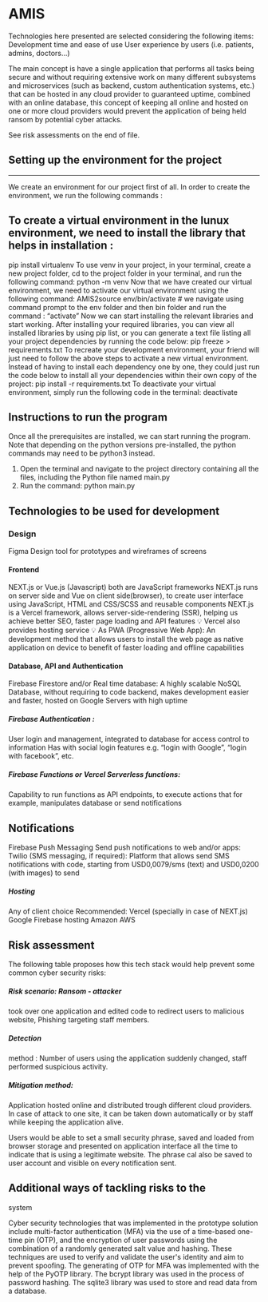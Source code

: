 
# AMIS

Technologies here presented are selected considering the following items:
Development time and ease of use
User experience by users (i.e. patients, admins, doctors...)

The main concept is have a single application that performs all tasks being secure and
without requiring extensive work on many different subsystems and microservices (such
as backend, custom authentication systems, etc.) that can be hosted in any cloud
provider to guaranteed uptime, combined with an online database, this concept of
keeping all online and hosted on one or more cloud providers would prevent the
application of being held ransom by potential cyber attacks.

See risk assessments on the end of file.

## Setting up the environment for the project
-------------------------------------------

We create an environment for our project first of all. In order to create the environment,
we run the following commands :

## To create a virtual environment in the lunux environment, we need to install the library that helps in installation :
pip install virtualenv
To use venv in your project, in your terminal, create a new project folder, cd to the
project folder in your terminal, and run the following command:
python<version> -m venv <virtual-environment-name>
Now that we have created our virtual environment, we need to activate our virtual
environment using the following command:
AMIS2source env/bin/activate # we navigate using command prompt to the env folder and
then bin folder and run the command : “activate”
Now we can start installing the relevant libraries and start working.
After installing your required libraries, you can view all installed libraries by using pip list,
or you can generate a text file listing all your project dependencies by running the code
below:
pip freeze > requirements.txt
To recreate your development environment, your friend will just need to follow the above
steps to activate a new virtual environment.
Instead of having to install each dependency one by one, they could just run the code
below to install all your dependencies within their own copy of the project:
pip install -r requirements.txt
To deactivate your virtual environment, simply run the following code in the terminal:
deactivate
## Instructions to run the program
Once all the prerequisites are installed, we can start running the program. Note that
depending on the python versions pre-installed, the python commands may need to be
python3 instead.
  
1. Open the terminal and navigate to the project directory containing all the files,
including the Python file named main.py
2. Run the command: python main.py
## Technologies to be used for development
### Design
Figma
Design tool for prototypes and wireframes of screens
#### Frontend
NEXT.js or Vue.js (Javascript)
both are JavaScript frameworks NEXT.js runs on server side and Vue on client
side(browser), to create user interface using JavaScript, HTML and CSS/SCSS and
reusable components
NEXT.js is a Vercel framework, allows server-side-rendering (SSR), helping us
achieve better SEO, faster page loading and API features
💡 Vercel also provides hosting service
💡 As PWA (Progressive Web App): An development method that allows
users to install the web page as native application on device to benefit of
faster loading and offline capabilities
#### Database, API and Authentication
Firebase Firestore and/or Real time database: 
A highly scalable NoSQL Database, without requiring to code backend,
makes development easier and faster, hosted on Google Servers with high uptime
##### Firebase Authentication :
User login and management,
integrated to database for access control to information
Has with social login features
e.g. “login with Google”, “login with facebook”, etc.
##### Firebase Functions or Vercel Serverless functions:
Capability to run functions as API endpoints, to execute actions that for
example, manipulates database or send notifications
##  Notifications
Firebase Push Messaging
Send push notifications to web and/or apps:
Twilio (SMS messaging, if required): 
Platform that allows send SMS notifications with code, starting from
USD0,0079/sms (text) and USD0,0200 (with images) to send
##### Hosting
Any of client choice
Recommended:
Vercel (specially in case of NEXT.js)
Google Firebase hosting
Amazon AWS
## Risk assessment
The following table proposes how this tech stack would help prevent some common
cyber security risks: 
##### Risk scenario: Ransom - attacker
took over one
application and
edited code to
redirect users to
malicious website, Phishing targeting
staff members.
  
##### Detection
method : Number of users
using the
application
suddenly
changed, staff performed
suspicious
activity.
  
  ##### Mitigation method:
  Application hosted online and distributed trough
different cloud providers. In case of attack to one
site, it can be taken down automatically or by staff
while keeping the application alive.
  
  Users would be able to set a small security phrase,
saved and loaded from browser storage and
presented on application interface all the time to
indicate that is using a legitimate website. The
phrase cal also be saved to user account and visible
on every notification sent.
  
## Additional ways of tackling risks to the
system
  
  
  Cyber security technologies that was implemented in the prototype solution include
multi-factor authentication (MFA) via the use of a time-based one-time pin (OTP),
and the encryption of user passwords using the combination of a randomly
generated salt value and hashing. These techniques are used to verify and validate
the user's identity and aim to prevent spoofing. The generating of OTP for MFA was
implemented with the help of the PyOTP library. The bcrypt library was used in the
process of password hashing. The sqlite3 library was used to store and read data
from a database.
  
  
  

